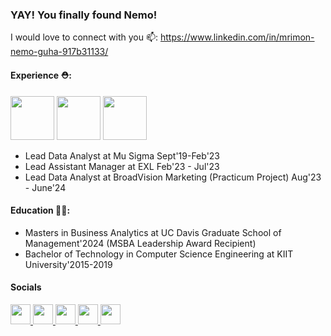 ### YAY! You finally found Nemo!
I would love to connect with you 📫: https://www.linkedin.com/in/mrimon-nemo-guha-917b31133/

#### Experience ⛑:
<picture> <img src="https://upload.wikimedia.org/wikipedia/commons/9/9e/Mu_sigma_logo.jpg?20111002162632" width="70" height="70" /> </picture>   <picture> <img src="https://upload.wikimedia.org/wikipedia/en/thumb/2/27/EXL_Service_logo.svg/1200px-EXL_Service_logo.svg.png" width="70" height="70" /> </picture>   <picture> <img src="https://broadvisionmarketing.com/wp-content/uploads/2019/03/BVM-Logo-2019-Final.png" width="70" height="70" /> </picture>

- Lead Data Analyst at Mu Sigma Sept'19-Feb'23 
- Lead Assistant Manager at EXL Feb'23 - Jul'23
- Lead Data Analyst at BroadVision Marketing (Practicum Project) Aug'23 - June'24

#### Education 👨‍🎓:
- Masters in Business Analytics at UC Davis Graduate School of Management'2024 (MSBA Leadership Award Recipient)
- Bachelor of Technology in Computer Science Engineering at KIIT University'2015-2019
#### Socials

<p align="left">
  <a href="mailto:mrimong@gmail.com" target="_blank" rel="noreferrer">
        <picture>
            <source media="(prefers-color-scheme: dark)" srcset="https://cdn.worldvectorlogo.com/logos/google-icon-1.svg" />
            <source media="(prefers-color-scheme: light)" srcset="https://cdn.worldvectorlogo.com/logos/google-icon-1.svg" />
            <img src="https://cdn.worldvectorlogo.com/logos/google-icon-1.svg" width="32" height="32" />
        </picture>
    </a>
  <a href="https://www.github.com/mrimong" target="_blank" rel="noreferrer">
    <picture> 
      <source media="(prefers-color-scheme: dark)" srcset="https://raw.githubusercontent.com/danielcranney/readme-generator/main/public/icons/socials/github-dark.svg" /> <source media="(prefers-color-scheme: light)" srcset="https://raw.githubusercontent.com/danielcranney/readme-generator/main/public/icons/socials/github.svg" /> <img src="https://raw.githubusercontent.com/danielcranney/readme-generator/main/public/icons/socials/github.svg" width="32" height="32" />
    </picture> 
  </a>
  <a href="https://www.linkedin.com/in/mrimon-nemo-guha-917b31133/" target="_blank" rel="noreferrer"> <picture> <source media="(prefers-color-scheme: dark)" srcset="https://raw.githubusercontent.com/danielcranney/readme-generator/main/public/icons/socials/linkedin-dark.svg" /> <source media="(prefers-color-scheme: light)" srcset="https://raw.githubusercontent.com/danielcranney/readme-generator/main/public/icons/socials/linkedin.svg" /> <img src="https://raw.githubusercontent.com/danielcranney/readme-generator/main/public/icons/socials/linkedin.svg" width="32" height="32" /> </picture> 
</a>
  <a href="https://public.tableau.com/app/profile/mrimon101/vizzes" target="_blank" rel="noreferrer">
            <picture>
                <source media="(prefers-color-scheme: dark)" srcset="https://www.svgrepo.com/show/354428/tableau-icon.svg" />
                <source media="(prefers-color-scheme: light)" srcset="https://www.svgrepo.com/show/354428/tableau-icon.svg" />
                <img src="https://www.svgrepo.com/show/354428/tableau-icon.svg" width="32" height="32" />
            </picture>
        </a>
        <a href="https://www.youtube.com/@Mrimon101/videos" target="_blank" rel="noreferrer">
            <picture>
                <source media="(prefers-color-scheme: dark)" srcset="https://raw.githubusercontent.com/danielcranney/readme-generator/main/public/icons/socials/youtube-dark.svg" />
                <source media="(prefers-color-scheme: light)" srcset="https://raw.githubusercontent.com/danielcranney/readme-generator/main/public/icons/socials/youtube.svg" />
                <img src="https://raw.githubusercontent.com/danielcranney/readme-generator/main/public/icons/socials/youtube.svg" width="32" height="32" />
            </picture>
        </a>
</p>
